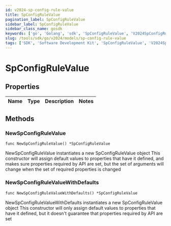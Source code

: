 ```yaml
---
id: v2024-sp-config-rule-value
title: SpConfigRuleValue
pagination_label: SpConfigRuleValue
sidebar_label: SpConfigRuleValue
sidebar_class_name: gosdk
keywords: ['go', 'Golang', 'sdk', 'SpConfigRuleValue', 'V2024SpConfigRuleValue'] 
slug: /tools/sdk/go/v2024/models/sp-config-rule-value
tags: ['SDK', 'Software Development Kit', 'SpConfigRuleValue', 'V2024SpConfigRuleValue']
---
```


# SpConfigRuleValue

## Properties

Name | Type | Description | Notes
------------ | ------------- | ------------- | -------------

## Methods

### NewSpConfigRuleValue

`func NewSpConfigRuleValue() *SpConfigRuleValue`

NewSpConfigRuleValue instantiates a new SpConfigRuleValue object
This constructor will assign default values to properties that have it defined,
and makes sure properties required by API are set, but the set of arguments
will change when the set of required properties is changed

### NewSpConfigRuleValueWithDefaults

`func NewSpConfigRuleValueWithDefaults() *SpConfigRuleValue`

NewSpConfigRuleValueWithDefaults instantiates a new SpConfigRuleValue object
This constructor will only assign default values to properties that have it defined,
but it doesn't guarantee that properties required by API are set


